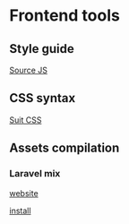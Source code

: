 # Frontend tools

## Style guide

[Source JS](https://sourcejs.com/)

## CSS syntax

[Suit CSS](https://suitcss.github.io/)

## Assets compilation

### Laravel mix

[website](https://laravel.com/docs/5.4/mix)

[install](https://github.com/JeffreyWay/laravel-mix/blob/master/docs/installation.md)
